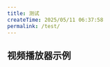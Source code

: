 ```yaml
---
title: 测试
createTime: 2025/05/11 06:37:58
permalink: /test/
---
```

## 视频播放器示例

<VideoPlayer video-path="YouthNote/Animate/Milk.mp4" />